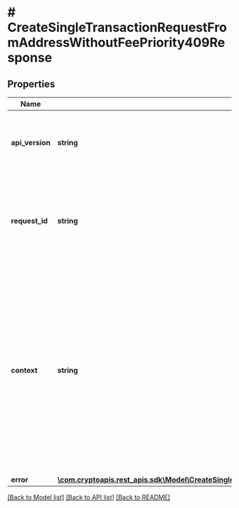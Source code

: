 # # CreateSingleTransactionRequestFromAddressWithoutFeePriority409Response

## Properties

Name | Type | Description | Notes
------------ | ------------- | ------------- | -------------
**api_version** | **string** | Specifies the version of the API that incorporates this endpoint. |
**request_id** | **string** | Defines the ID of the request. The &#x60;requestId&#x60; is generated by Crypto APIs and it&#39;s unique for every request. |
**context** | **string** | In batch situations the user can use the context to correlate responses with requests. This property is present regardless of whether the response was successful or returned as an error. &#x60;context&#x60; is specified by the user. | [optional]
**error** | [**\com.cryptoapis.rest_apis.sdk\Model\CreateSingleTransactionRequestFromAddressWithoutFeePriorityE409**](CreateSingleTransactionRequestFromAddressWithoutFeePriorityE409.md) |  |

[[Back to Model list]](../../README.md#models) [[Back to API list]](../../README.md#endpoints) [[Back to README]](../../README.md)
